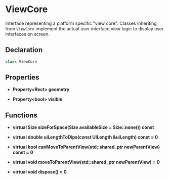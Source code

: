 # ViewCore

Interface representing a platform specific "view core". Classes inheriting from `ViewCore` implement the actual user interface view logic to display user interfaces on screen.

## Declaration

```C++
class ViewCore
```

## Properties

* **Property<Rect\> geometry**

* **Property<bool\> visible**

## Functions

* **virtual Size sizeForSpace(Size availableSize = Size::none()) const**

* **virtual double uiLengthToDips(const UILength &uiLength) const = 0**

* **virtual bool canMoveToParentView(std::shared_ptr<View> newParentView) const = 0**

* **virtual void moveToParentView(std::shared_ptr<View> newParentView) = 0**

* **virtual void dispose() = 0**
